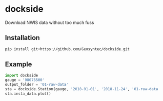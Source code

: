 # dockside

Download NWIS data without too much fuss

## Installation

```bash
pip install git+https://github.com/Geosyntec/dockside.git
```

## Example

```python
import dockside
gauge = '08075500'
output_folder = '01-raw-data'
sta = dockside.Station(gauge, '2018-01-01', '2018-11-24', '01-raw-data')
sta.insta_data.plot()
```
